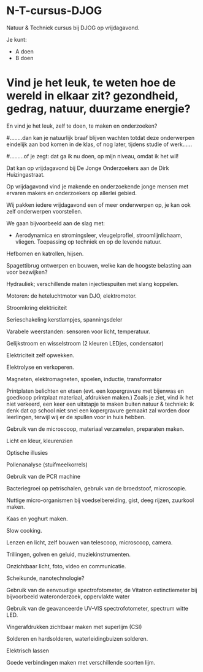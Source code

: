 # N-T-cursus-DJOG

Natuur &amp; Techniek cursus bij DJOG op vrijdagavond.

Je kunt:

 * A doen 
 * B doen
 

# Vind je het leuk, te weten hoe de wereld in elkaar zit? gezondheid, gedrag, natuur, duurzame energie?
En vind je het leuk, zelf te doen, te maken en onderzoeken?
 
#........dan kan je natuurlijk braaf blijven wachten totdat deze onderwerpen eindelijk aan bod komen in de klas, of nog later, tijdens studie of werk...... 
 
#.........of je zegt: dat ga ik nu doen, op mijn niveau, omdat ik het wil!
 
Dat kan op vrijdagavond bij De Jonge Onderzoekers aan de Dirk Huizingastraat.
 
Op vrijdagavond vind je makende en onderzoekende jonge mensen met ervaren makers en onderzoekers op allerlei gebied.
 
Wij pakken iedere vrijdagavond een of meer onderwerpen op, je kan ook zelf onderwerpen voorstellen.
 
We gaan bijvoorbeeld aan de slag met:
 
 * Aerodynamica en stromingsleer, vleugelprofiel, stroomlijnlichaam, vliegen. Toepassing op techniek en op de levende natuur.
 
  Hefbomen en katrollen, hijsen.
 
  Spagettibrug ontwerpen en bouwen, welke kan de hoogste belasting aan voor bezwijken?
 
Hydrauliek; verschillende maten injectiespuiten met slang koppelen.
 
Motoren: de heteluchtmotor van DJO, elektromotor.
 
Stroomkring elektriciteit
 
Serieschakeling kerstlampjes, spanningsdeler
 
Varabele weerstanden: sensoren voor licht, temperatuur.
 
Gelijkstroom en wisselstroom (2 kleuren LEDjes, condensator)
 
Elektriciteit zelf opwekken.
 
Elektrolyse en verkoperen.
 
Magneten, elektromagneten, spoelen, inductie, transformator
 
Printplaten belichten en etsen (evt. een kopergravure met bijenwas en goedkoop printplaat materiaal, afdrukken maken.)
Zoals je ziet, vind ik het niet verkeerd, een keer een uitstapje te maken buiten natuur & techniek: ik denk dat op school niet snel een kopergravure gemaakt zal worden door leerlingen, terwijl wij er de spullen voor in huis hebben.
 
Gebruik van de microscoop, materiaal verzamelen, preparaten maken.
 
Licht en kleur, kleurenzien
 
Optische illusies
 
Pollenanalyse (stuifmeelkorrels)
 
Gebruik van de PCR machine
 
Bacteriegroei op petrischalen, gebruik van de broedstoof, microscopie.
 
Nuttige micro-organismen bij voedselbereiding, gist, deeg rijzen, zuurkool maken.
 
Kaas en yoghurt maken.
 
Slow cooking.
 
Lenzen en licht, zelf bouwen van telescoop, microscoop, camera.
 
Trillingen, golven en geluid, muziekinstrumenten.
 
Onzichtbaar licht, foto, video en communicatie.
 
Scheikunde, nanotechnologie?
 
Gebruik van de eenvoudige spectrofotometer, de Vitatron extinctiemeter bij bijvoorbeeld wateronderzoek, oppervlakte water
 
Gebruik van de geavanceerde UV-VIS spectrofotometer, spectrum witte LED.
 
Vingerafdrukken zichtbaar maken met superlijm (CSI)
 
Solderen en hardsolderen, waterleidingbuizen solderen.
 
Elektrisch lassen
 
Goede verbindingen maken met verschillende soorten lijm.


